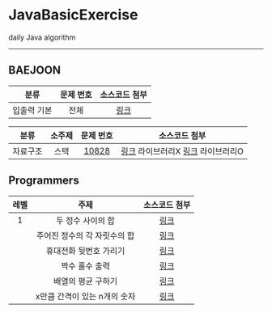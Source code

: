 # JavaBasicExercise
daily Java algorithm

<hr/>

## BAEJOON
| <center>분류</center> | <center>문제 번호</center> | <center>소스코드 첨부</center> |
| :-------------------: | :-------------------: | :-------------------: |
| <center>입출력 기본</center> | <center>전체</center> | <center> [링크](https://github.com/maiorem/Algorithm_JAVA/tree/master/BackJoon/src/basicIO)</center> |

| <center>분류</center> |  <center>소주제</center> |<center>문제 번호</center> |<center>소스코드 첨부</center> |
| :-------------------: | :-------------------: | :-------------------: | :-------------------: |
| <center>자료구조</center> |  <center>스택</center> | <center>[10828](https://www.acmicpc.net/problem/10828)</center> |<center>[링크](https://github.com/maiorem/Algorithm_JAVA/blob/master/BackJoon/src/dataStructure/No10828.java) 라이브러리X    [링크](https://github.com/maiorem/Algorithm_JAVA/blob/master/BackJoon/src/dataStructure/No10828_2.java) 라이브러리O </center> |


## Programmers

| <center>레벨</center> | <center>주제</center> | <center>소스코드 첨부</center> |
| :-------------------: | :-------------------: | :-------------------: |
| <center>1</center> |  <center>두 정수 사이의 합</center> | <center> [링크](https://github.com/maiorem/Algorithm_JAVA/blob/master/programmers1/src/skillLevel1/Integer1.java) </center> |
|| <center>주어진 정수의 각 자릿수의 합</center> | <center>[링크](https://github.com/maiorem/Algorithm_JAVA/blob/master/programmers1/src/skillLevel1/Integer2.java)</center>|
|| <center>휴대전화 뒷번호 가리기</center> | <center>[링크](https://github.com/maiorem/Algorithm_JAVA/blob/master/programmers1/src/skillLevel1/String1.java)</center>|
|| <center>짝수 홀수 출력</center> | <center>[링크](https://github.com/maiorem/Algorithm_JAVA/blob/master/programmers1/src/skillLevel1/EvenOROdd.java)</center>|
|| <center>배열의 평균 구하기</center> | <center>[링크](https://github.com/maiorem/Algorithm_JAVA/blob/master/programmers1/src/skillLevel1/average1.java)</center>|
|| <center> x만큼 간격이 있는 n개의 숫자</center> | <center>[링크](https://github.com/maiorem/Algorithm_JAVA/blob/master/programmers1/src/skillLevel1/Array3.java)</center>|
